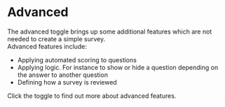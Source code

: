 # Advanced
 The advanced toggle brings up some additional features which are not needed to create a simple survey.  
Advanced features include:
-  Applying automated scoring to questions
-  Applying logic.  For instance to show or hide a question depending on the answer to another question
-  Defining how a survey is reviewed

Click the toggle to find out more about advanced features.
 
 